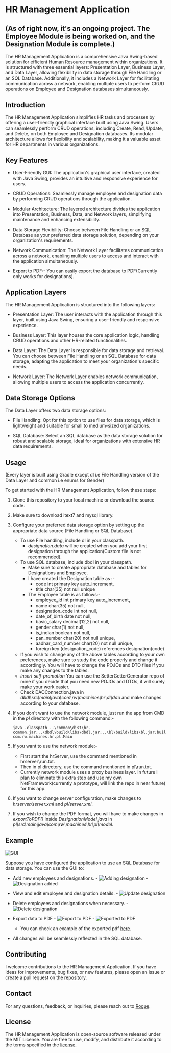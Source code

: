 # HR Management Application
## (As of right now, it's an ongoing project. The Employee Module is being worked on, and the Designation Module is complete.)

The HR Management Application is a comprehensive Java Swing-based solution for efficient Human Resource management within organizations. It is structured with three essential layers: Presentation Layer, Business Layer, and Data Layer, allowing flexibility in data storage through File Handling or an SQL Database. Additionally, it includes a Network Layer for facilitating communication across a network, enabling multiple users to perform CRUD operations on Employee and Designation databases simultaneously.

## Introduction
The HR Management Application simplifies HR tasks and processes by offering a user-friendly graphical interface built using Java Swing. Users can seamlessly perform CRUD operations, including Create, Read, Update, and Delete, on both Employee and Designation databases. Its modular architecture allows for flexibility and scalability, making it a valuable asset for HR departments in various organizations.

## Key Features
- User-Friendly GUI: The application's graphical user interface, created with Java Swing, provides an intuitive and responsive experience for users.

- CRUD Operations: Seamlessly manage employee and designation data by performing CRUD operations through the application.

- Modular Architecture: The layered architecture divides the application into Presentation, Business, Data, and Network layers, simplifying maintenance and enhancing extensibility.

- Data Storage Flexibility: Choose between File Handling or an SQL Database as your preferred data storage solution, depending on your organization's requirements.

- Network Communication: The Network Layer facilitates communication across a network, enabling multiple users to access and interact with the application simultaneously.

- Export to PDF:- You can easily export the database to PDF(Currently only works for designations).

## Application Layers
The HR Management Application is structured into the following layers:

- Presentation Layer: The user interacts with the application through this layer, built using Java Swing, ensuring a user-friendly and responsive experience.

- Business Layer: This layer houses the core application logic, handling CRUD operations and other HR-related functionalities.

- Data Layer: The Data Layer is responsible for data storage and retrieval. You can choose between File Handling or an SQL Database for data storage, adapting the application to meet your organization's specific needs.

- Network Layer: The Network Layer enables network communication, allowing multiple users to access the application concurrently.

## Data Storage Options
The Data Layer offers two data storage options:

- File Handling: Opt for this option to use files for data storage, which is lightweight and suitable for small to medium-sized organizations.

- SQL Database: Select an SQL database as the data storage solution for robust and scalable storage, ideal for organizations with extensive HR data requirements.

## Usage
(Every layer is built using Gradle except dl i.e File Handling version of the Data Layer and common i.e enums for Gender)

To get started with the HR Management Application, follow these steps:

1. Clone this repository to your local machine or download the source code.

2. Make sure to download itext7 and mysql library.

3. Configure your preferred data storage option by setting up the appropriate data source (File Handling or SQL Database).
    - To use File handling, include dl in your classpath.
      - *designation.data* will be created when you add your first designation through the application(Custom file is not recommended).
    - To use SQL database, include dbdl in your classpath.
        - Make sure to create appropriate database and tables for Designations and Employee.
        - I have created the Designation table as :-
             - code int primary key auto_increment,
             - title char(35) not null unique
        - The Employee table is as follows:-
            - employee_id int primary key auto_increment,
            - name char(35) not null,
            - designation_code int not null,
            - date_of_birth date not null,
            - basic_salary decimal(12,2) not null,
            - gender char(1) not null,
            - is_indian boolean not null,
            - pan_number char(20) not null unique,
            - aadhar_card_number char(20) not null unique,
            - foreign key (designation_code) references designation(code)
    - If you wish to change any of the above tables according to your own preferences, make sure to study the code properly and change it accordingly. You will have to change the POJOs and DTO files if you make any changes to the tables.
    - *insert self-promotion* You can use the SetterGetterGenerator repo of mine if you decide that you need new POJOs and DTOs, it will surely make your work easier.
    - Check DAOConnection.java in *dbdl\src\main\java\com\rw\machines\hr\dl\dao* and make changes according to your database.

4. If you don't want to use the network module, just run the app from CMD in the *pl* directory with the following command:-
   
   ```
   java -classpath ..\common\dist\hr-common.jar;..\dbdl\build\libs\dbdl.jar;..\bl\build\libs\bl.jar;build\libs\pl.jar;libs\*;..\mysqljar\*;. com.rw.machines.hr.pl.Main

   ```
5. If you want to use the network module:-
   - First start the hrServer, use the command mentioned in hrserver\run.txt.
   - Then in pl directory, use the command mentioned in pl\run.txt.
   - Currently network module uses a proxy business layer. In future I plan to eliminate this extra step and use my own NetFramework(currently a prototype, will link the repo in near future) for this app.

6. If you want to change server configuration, make changes to *hrserver/server.xml* and *pl/server.xml*.

7. If you wish to change the PDF format, you will have to make changes in  *exportToPDF()* inside *DesignationModel.java* in *pl\src\main\java\com\rw\machines\hr\pl\model*.

## Example
![GUI](pl/screenshots/1.png)

Suppose you have configured the application to use an SQL Database for data storage. You can use the GUI to:
- Add new employees and designations.
      - ![Adding designation](pl/screenshots/2.png)
      - ![Designation added](pl/screenshots/3.png)
  
- View and edit employee and designation details.
      - ![Update designation](pl/screenshots/4u.png)
  
- Delete employees and designations when necessary.
      - ![Delete designation](pl/screenshots/5d.png)
  
- Export data to PDF
      - ![Export to PDF](pl/screenshots/6p.png)
      - ![Exported to PDF](pl/screenshots/7p.png)
  
  - You can check an example of the exported pdf [here](pl/eg.pdf).
    
- All changes will be seamlessly reflected in the SQL database.

## Contributing
I welcome contributions to the HR Management Application. If you have ideas for improvements, bug fixes, or new features, please open an issue or create a pull request on the [repository](https://github.com/RogueWarrior34/HRManagementApp).

## Contact
For any questions, feedback, or inquiries, please reach out to [Rogue](mailto:adityade343@gmail.com).

## License
The HR Management Application is open-source software released under the MIT License. You are free to use, modify, and distribute it according to the terms specified in the [license](https://github.com/RogueWarrior34/HRManagementApp/blob/main/LICENSE).



